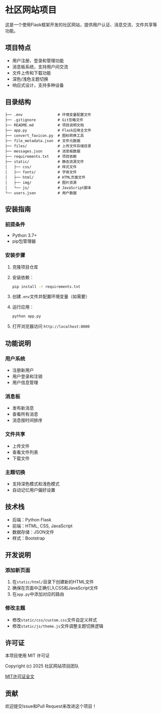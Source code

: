 # 社区网站项目

这是一个使用Flask框架开发的社区网站，提供用户认证、消息交流、文件共享等功能。

## 项目特点

- 用户注册、登录和管理功能
- 消息板系统，支持用户间交流
- 文件上传和下载功能
- 深色/浅色主题切换
- 响应式设计，支持多种设备

## 目录结构

```
├── .env                # 环境变量配置文件
├── .gitignore          # Git忽略文件
├── README.md           # 项目说明文档
├── app.py              # Flask应用主文件
├── convert_favicon.py  # 图标转换工具
├── file_metadata.json  # 文件元数据
├── files/              # 上传文件存储目录
├── messages.json       # 消息板数据
├── requirements.txt    # 项目依赖
├── static/             # 静态资源文件
│   ├── css/            # 样式文件
│   ├── fonts/          # 字体文件
│   ├── html/           # HTML页面文件
│   ├── img/            # 图片资源
│   └── js/             # JavaScript脚本
└── users.json          # 用户数据
```

## 安装指南

### 前提条件

- Python 3.7+ 
- pip包管理器

### 安装步骤

1. 克隆项目仓库

2. 安装依赖：
   ```bash
   pip install -r requirements.txt
   ```

3. 创建`.env`文件并配置环境变量（如需要）

4. 运行应用：
   ```bash
   python app.py
   ```

5. 打开浏览器访问 `http://localhost:8000`

## 功能说明

### 用户系统
- 注册新用户
- 用户登录和注销
- 用户信息管理

### 消息板
- 发布新消息
- 查看所有消息
- 消息按时间排序

### 文件共享
- 上传文件
- 查看文件列表
- 下载文件

### 主题切换
- 支持深色模式和浅色模式
- 自动记忆用户偏好设置

## 技术栈

- 后端：Python Flask
- 前端：HTML, CSS, JavaScript
- 数据存储：JSON文件
- 样式：Bootstrap

## 开发说明

### 添加新页面

1. 在`static/html/`目录下创建新的HTML文件
2. 确保在页面中正确引入CSS和JavaScript文件
3. 在`app.py`中添加对应的路由

### 修改主题

- 修改`static/css/custom.css`文件自定义样式
- 修改`static/js/theme.js`文件调整主题切换逻辑

## 许可证

本项目使用 MIT 许可证

Copyright (c) 2025 社区网站项目团队

[MIT许可证全文](https://opensource.org/licenses/MIT)

## 贡献

欢迎提交Issue和Pull Request来改进这个项目！